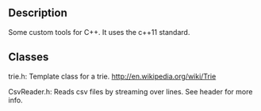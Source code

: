 Description
-----------
Some custom tools for C++. It uses the c++11 standard.

Classes
-------

trie.h: Template class for a trie. http://en.wikipedia.org/wiki/Trie

CsvReader.h: Reads csv files by streaming over lines. See header for more info. 

